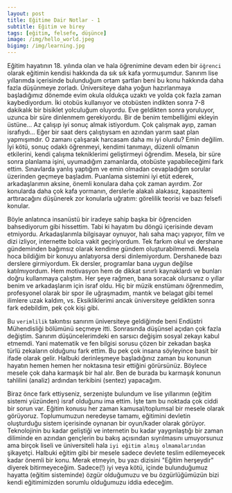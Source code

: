 ```yaml
---
layout: post
title: Eğitime Dair Notlar - 1
subtitle: Eğitim ve birey
tags: [eğitim, felsefe, düşünce]
image: /img/hello_world.jpeg
bigimg: /img/learning.jpg
---
```


Eğitim hayatının 18. yılında olan ve hala öğrenimine devam eden bir `öğrenci`  olarak eğitimin kendisi hakkında da sık sık kafa  yormuşumdur. Sanırım lise yıllarımda içerisinde bulunduğum ortam şartları beni bu konu hakkında daha fazla düşünmeye zorladı. Üniversiteye daha yoğun hazırlanmaya başladığımız dönemde evim okula oldukça uzaktı ve yolda çok fazla zaman kaybediyordum. İki otobüs kullanıyor ve otobüsten indikten sonra 7-8 dakikalık bir bisiklet yolculuğum oluyordu. Eve geldikten sonra yoruluyor, uzunca bir süre dinlenmem gerekiyordu. Bir de benim tembelliğimi ekleyin üstüne... Az çalışıp iyi sonuç almak istiyordum. Çok çalışmak ayıp, zaman israfıydı... Eğer bir saat ders çalıştıysam en azından yarım saat plan yapmışımdır. O zamanı çalışarak harcasam daha mı iyi olurdu? Emin değilim. İyi kötü, sonuç odaklı öğrenmeyi, kendimi tanımayı, düzenli olmanın etkilerini, kendi çalışma tekniklerimi geliştirmeyi öğrendim. Mesela, bir süre sonra planlama işini, uyumadığım zamanlarda, otobüste yapabileceğimi fark ettim. Sınavlarda yanlış yaptığım ve emin olmadan cevapladığım sorular üzerinden geçmeye başladım. Puanlama sistemini iyi etüt ederek, arkadaşlarımın aksine, önemli konulara daha çok zaman ayırdım. Zor konularda daha çok kafa yormanın, derslerle alakalı alakasız, kapasitemi arttıracağını düşünerek zor konularla uğratım: görelilik teorisi ve bazı felsefi konular. 

Böyle anlatınca insanüstü bir iradeye sahip başka bir öğrenciden bahsediyorum gibi hissettim. Tabi ki hayatım bu döngü içerisinde devam etmiyordu. Arkadaşlarımla bilgisayar oynuyor, halı saha maçı yapıyor, film ve dizi izliyor, internette bolca vakit geçiriyordum. Tek farkım okul ve dershane gündeminden bağımsız olarak kendime gündem oluşturabilmemdi. Mesela hoca bildiğim bir konuyu anlatıyorsa dersi dinlemiyordum. Dershanede bazı derslere girmiyordum. Ek dersler, programlar bana uygun değilse katılmıyordum. Hem motivasyon hem de dikkat sınırlı kaynaklardı ve bunları doğru kullanmaya çalıştım. Her şeye rağmen, bana soracak olursanız o yıllar benim ve arkadaşlarım için israf oldu. Hiç bir müzik enstümanı öğrenmedim, profesyonel olarak bir spor ile uğraşmadım, mantık ve belagat gibi temel ilimlere uzak kaldım, vs. Eksikliklerimi ancak üniversiteye geldikten sonra fark edebildim, pek çok kişi gibi. 

Bu `verimlilik` takıntısı sanırım üniversiteye geldiğimde beni Endüstri Mühendisliği bölümünü seçmeye itti. Sonrasında düşünsel açıdan çok fazla değiştim. Sanırım düşüncelerimdeki en sarsıcı değişim sosyal zekayı kabul etmemdi. Yani matematik ve fen bilgisi sorusu çözen bir zekadan başka türlü zekaların olduğunu fark ettim. Bu pek çok insana söyleyince basit bir ifade olarak gelir. Halbuki derinleşmeye başladığınız zaman bu konunun hayatın hemen hemen her noktasına tesir ettiğini görürsünüz. Böylece mesele çok daha karmaşık bir hal alır. Ben de burada bu karmaşık konunun tahlilini (analiz) ardından terkibini (sentez) yapacağım. 

Biraz önce fark ettiyseniz, serzenişte bulundum ve lise yıllarımın (eğitim sistemi yüzünden) israf olduğunu ima ettim. İşte tam bu noktada çok ciddi bir sorun var. Eğitim konusu her zaman kamusal/toplumsal bir mesele olarak görüyoruz. Toplumumuzun neredeyse tamamı, eğitimini devletin oluşturduğu sistem içerisinde oynanan bir oyun/kader olarak görüyor. Teknolojinin bu kadar geliştiği ve internetin bu kadar yaygınlaştığı bir zaman diliminde en azından gençlerin bu bakış açısından sıyrılmasını umuyorsunuz ama birçok liseli ve üniversiteli hala `iyi eğitim almış olmamalarından` şikayetçi. Halbuki eğitim gibi bir mesele sadece devlete teslim edilemeyecek kadar önemli bir konu. Merak etmeyin, bu yazı dizisini "Eğitim herşeydir" diyerek bitirmeyeceğim. Sadece(!) iyi veya kötü, içinde bulunduğumuz hayatta (eğitim sisteminde) özgür olduğumuzu ve bu özgürlüğümüzün bizi kendi eğitimimizden sorumlu olduğumuzu iddia edeceğim. 